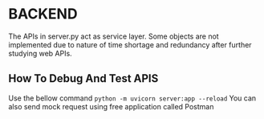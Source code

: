 # BACKEND

The APIs in server.py act as service layer. Some objects are not implemented due
to nature of time shortage and redundancy after further studying web APIs.

## How To Debug And Test APIS

Use the bellow command
```python -m uvicorn server:app --reload```
You can also send mock request using free application called Postman
